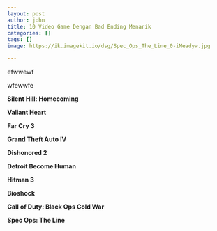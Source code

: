 ```yaml
---
layout: post
author: john
title: 10 Video Game Dengan Bad Ending Menarik
categories: []
tags: []
image: https://ik.imagekit.io/dsg/Spec_Ops_The_Line_0-iMeadyw.jpg

---
```

efwwewf

wfewwfe

**Silent Hill: Homecoming**

**Valiant Heart**

**Far Cry 3**

**Grand Theft Auto IV**

**Dishonored 2**

**Detroit Become Human**

**Hitman 3**

**Bioshock**

**Call of Duty: Black Ops Cold War**

**Spec Ops: The Line**